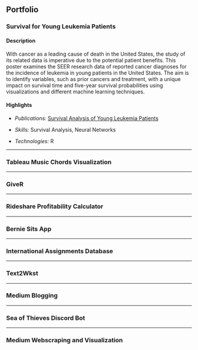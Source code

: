 ## Portfolio

### Survival for Young Leukemia Patients

#### Description

With cancer as a leading cause of death in the United States, the study of its related data is imperative due to the potential patient benefits. This poster examines the SEER research data of reported cancer diagnoses for the incidence of leukemia in young patients in the United States. The aim is to identify variables, such as prior cancers and treatment, with a unique impact on survival time and five-year survival probabilities using visualizations and different machine learning techniques.

#### Highlights

* _Publications:_ [Survival Analysis of Young Leukemia Patients](https://doi.org/10.1137/19S019085)

* _Skills:_ Survival Analysis, Neural Networks

* _Technologies:_ R

---

### Tableau Music Chords Visualization

---

### GiveR

---

### Rideshare Profitability Calculator

---

### Bernie Sits App

---

### International Assignments Database

---

### Text2Wkst

---

### Medium Blogging

---

### Sea of Thieves Discord Bot

---

### Medium Webscraping and Visualization

